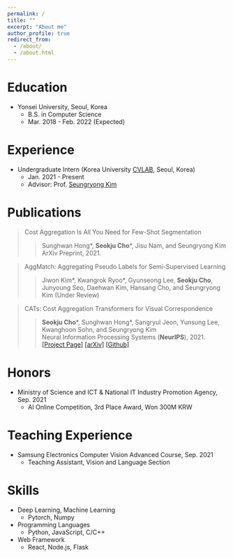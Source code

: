 ```yaml
---
permalink: /
title: ""
excerpt: "About me"
author_profile: true
redirect_from: 
  - /about/
  - /about.html
---
```


Education
======
* Yonsei University, Seoul, Korea
  * B.S. in Computer Science
  * Mar. 2018 - Feb. 2022 (Expected)

Experience
======
* Undergraduate Intern (Korea University <a href="https://cvlab.korea.ac.kr">CVLAB</a>, Seoul, Korea)
  * Jan. 2021 - Present
  * Advisor: Prof. <a href="https://seungryong.github.io">Seungryong Kim</a>

Publications
======
<i style='font-style: normal;'>

> Cost Aggregation Is All You Need for Few-Shot Segmentation<br>
>> Sunghwan Hong*, **Seokju Cho**\*, Jisu Nam, and Seungryong Kim<br>
>> ArXiv Preprint, 2021.

> AggMatch: Aggregating Pseudo Labels for Semi-Supervised Learning<br>
>> Jiwon Kim*, Kwangrok Ryoo*, Gyunseong Lee, **Seokju Cho**, Junyoung Seo, Daehwan Kim, Hansang Cho, and Seungryong Kim (Under Review)

> CATs: Cost Aggregation Transformers for Visual Correspondence
>> **Seokju Cho**\*, Sunghwan Hong*, Sangryul Jeon, Yunsung Lee, Kwanghoon Sohn, and Seungryong Kim<br>
>> Neural Information Processing Systems (**NeurIPS**), 2021.<br>
>> <a href="https://sunghwanhong.github.io/CATs/">[Project Page]</a> <a href="https://arxiv.org/abs/2106.02520">[arXiv]</a> <a href="https://github.com/SunghwanHong/Cost-Aggregation-transformers">[Github]</a>
</i>

Honors
======
* Ministry of Science and ICT & National IT Industry Promotion Agency, Sep. 2021
  * AI Online Competition, 3rd Place Award, Won 300M KRW

Teaching Experience
======
* Samsung Electronics Computer Vision Advanced Course, Sep. 2021
  * Teaching Assistant, Vision and Language Section

Skills
======
* Deep Learning, Machine Learning
  * Pytorch, Numpy
* Programming Languages
  * Python, JavaScript, C/C++
* Web Framework
  * React, Node.js, Flask
